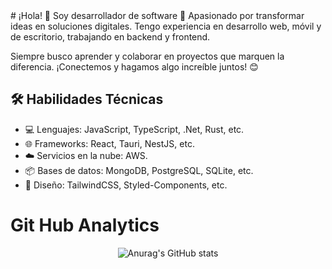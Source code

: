 <div align="center" style="width: 100%;>

<img src="https://res.cloudinary.com/dx3zmidgq/image/upload/v1737071243/Git%20Hub/d2eb600c80c27ee32a019bcddccbc83ec7394c92r1-500-150_hq_ei7klz.gif" alt="GIF" style="width: 100%; height: 100%; object-fit: fill;">

</div>
# ¡Hola! 👋 Soy desarrollador de software 🚀
Apasionado por transformar ideas en soluciones digitales. Tengo experiencia en desarrollo web, móvil y de escritorio, trabajando en backend y frontend.

Siempre busco aprender y colaborar en proyectos que marquen la diferencia. ¡Conectemos y hagamos algo increíble juntos! 😊

## 🛠 Habilidades Técnicas
* 💻 Lenguajes: JavaScript, TypeScript, .Net, Rust, etc.
* 🌐 Frameworks: React, Tauri, NestJS, etc.
* ☁️ Servicios en la nube: AWS.
* 📦 Bases de datos: MongoDB, PostgreSQL, SQLite, etc.
* 🎨 Diseño: TailwindCSS, Styled-Components, etc.

# Git Hub Analytics
<div align="center">

![Anurag's GitHub stats](https://github-readme-stats.vercel.app/api?username=Andry510&show_icons=true)

</div>
